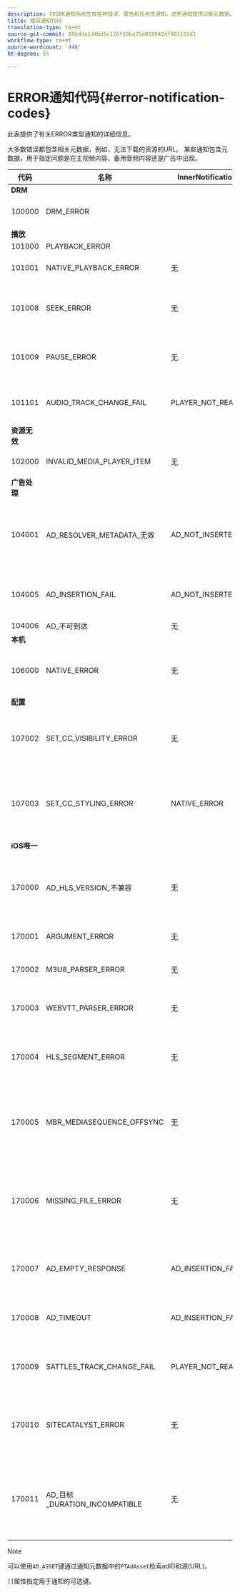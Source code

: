 ```yaml
---
description: TVSDK通知系统生成各种错误、警告和信息性通知，这些通知提供诊断元数据。
title: 错误通知代码
translation-type: tm+mt
source-git-commit: 89bdda1d4bd5c126f19ba75a819942df901183d1
workflow-type: tm+mt
source-wordcount: '448'
ht-degree: 5%

---
```



# ERROR通知代码{#error-notification-codes}

此表提供了有关ERROR类型通知的详细信息。

大多数错误都包含相关元数据，例如，无法下载的资源的URL。 某些通知包含元数据，用于指定问题是在主视频内容、备用音频内容还是广告中出现。

<table frame="all" colsep="1" rowsep="1" id="table_8B61210A406A45ACBE37FC29729DDE22"> 
 <thead> 
  <tr rowsep="1"> 
   <th colname="1" class="entry"><b>代码</b></th> 
   <th colname="2" class="entry"><b>名称</b></th> 
   <th colname="3" class="entry"><b>InnerNotification</b></th> 
   <th colname="4" class="entry"><b>元数据键</b></th> 
   <th colname="5" class="entry"><b>评论</b></th> 
  </tr> 
 </thead>
 <tbody> 
  <tr rowsep="1"> 
   <td colname="1"><b>DRM</b> </td> 
   <td colname="2"> </td> 
   <td colname="3"> </td> 
   <td colname="4"> </td> 
   <td colname="5"> </td> 
  </tr> 
  <tr rowsep="1"> 
   <td colname="1"><span class="codeph"> 100000  </span> </td> 
   <td colname="2"><span class="codeph"> DRM_ERROR  </span> </td> 
   <td colname="3"> </td> 
   <td colname="4"><span class="codeph"> MAJOR_DRM_CODE  </span><span class="codeph"> MINOR_DRM_CODE说 </span><span class="codeph"> 明  </span> </td> 
   <td colname="5"></td> 
  </tr> 
  <tr rowsep="1"> 
   <td colname="1"><b>播放</b> </td> 
   <td colname="2"> </td> 
   <td colname="3"> </td> 
   <td colname="4"> </td> 
   <td colname="5"> </td> 
  </tr> 
  <tr rowsep="1"> 
   <td colname="1"><span class="codeph"> 101000  </span> </td> 
   <td colname="2"><span class="codeph"> PLAYBACK_ERROR  </span> </td> 
   <td colname="3"></td> 
   <td colname="4"></td> 
   <td colname="5"> </td> 
  </tr> 
  <tr rowsep="1"> 
   <td colname="1"><span class="codeph"> 101001  </span> </td> 
   <td colname="2"><span class="codeph"> NATIVE_PLAYBACK_ERROR  </span> </td> 
   <td colname="3"> 无 </td> 
   <td colname="4"><span class="codeph"> 说明 </span><span class="codeph"> INTERNAL_ERROR  </span><span class="codeph"> URL  </span> </td> 
   <td colname="5"> </td> 
  </tr> 
  <tr rowsep="1"> 
   <td colname="1"><span class="codeph"> 101008  </span> </td> 
   <td colname="2"><span class="codeph"> SEEK_ERROR  </span> </td> 
   <td colname="3"> 无 </td> 
   <td colname="4"><span class="codeph"> 说明</span> </td> 
   <td colname="5"> <p>执行搜索操作时出错。 </p> </td> 
  </tr> 
  <tr rowsep="1"> 
   <td colname="1"><span class="codeph"> 101009  </span> </td> 
   <td colname="2"><span class="codeph"> PAUSE_ERROR  </span> </td> 
   <td colname="3"> 无 </td> 
   <td colname="4"> <p>无 </p> </td> 
   <td colname="5"> <p>执行暂停操作时出错。 </p> </td> 
  </tr> 
  <tr rowsep="1"> 
   <td colname="1"><span class="codeph"> 101101  </span> </td> 
   <td colname="2"><span class="codeph"> AUDIO_TRACK_CHANGE_FAIL  </span> </td> 
   <td colname="3"><span class="codeph"> PLAYER_NOT_READY  </span> </td> 
   <td colname="4"> 无 </td> 
   <td colname="5"> <p>  </p> <p>  </p>
    <!-- workaround for PDF having too much negative kerning in column 2 --> </td> 
  </tr> 
  <tr rowsep="1"> 
   <td colname="1"><b>资源无效</b> </td> 
   <td colname="2"> </td> 
   <td colname="3"> </td> 
   <td colname="4"> </td> 
   <td colname="5"> </td> 
  </tr> 
  <tr rowsep="1"> 
   <td colname="1"><span class="codeph"> 102000  </span> </td> 
   <td colname="2"><span class="codeph"> INVALID_MEDIA_PLAYER_ITEM  </span> </td> 
   <td colname="3"> <p>无 </p> </td> 
   <td colname="4"> 无 </td> 
   <td colname="5"> </td> 
  </tr> 
  <tr rowsep="1"> 
   <td colname="1"><b>广告处理</b> </td> 
   <td colname="2"> </td> 
   <td colname="3"> </td> 
   <td colname="4"> </td> 
   <td colname="5"> </td> 
  </tr> 
  <tr rowsep="1"> 
   <td colname="1"><span class="codeph"> 104001  </span> </td> 
   <td colname="2"><span class="codeph"> AD_RESOLVER_METADATA_无效  </span> </td> 
   <td colname="3"> <span class="codeph"> AD_NOT_INSERTED</span> </td> 
   <td colname="4"> <p>无 </p> </td> 
   <td colname="5"> <p>由于广告元数据格式无效，广告解析失败。 </p> </td> 
  </tr> 
  <tr rowsep="1"> 
   <td colname="1"><span class="codeph"> 104005  </span> </td> 
   <td colname="2"><span class="codeph"> AD_INSERTION_FAIL  </span> </td> 
   <td colname="3"> <span class="codeph"> AD_NOT_INSERTED  </span> </td> 
   <td colname="4"> <p>无 </p> </td> 
   <td colname="5"> <p>广告解析阶段失败。 </p> </td> 
  </tr> 
  <tr rowsep="1"> 
   <td colname="1"><span class="codeph"> 104006  </span> </td> 
   <td colname="2"><span class="codeph"> AD_不可到达  </span> </td> 
   <td colname="3"> 无 </td> 
   <td colname="4"> 无 </td> 
   <td colname="5"> </td> 
  </tr> 
  <tr rowsep="1"> 
   <td colname="1"><b>本机</b> </td> 
   <td colname="2"> </td> 
   <td colname="3"> </td> 
   <td colname="4"> </td> 
   <td colname="5"> </td> 
  </tr> 
  <tr rowsep="1"> 
   <td colname="1"><span class="codeph"> 106000  </span> </td> 
   <td colname="2"><span class="codeph"> NATIVE_ERROR  </span> </td> 
   <td colname="3"> 无 </td> 
   <td colname="4"> <span class="codeph"> INTERNAL_ERROR  </span> </td> 
   <td colname="5"> <p>出现低级iOS错误。 </p> </td> 
  </tr> 
  <tr rowsep="1"> 
   <td colname="1"><b>配置</b> </td> 
   <td colname="2"> </td> 
   <td colname="3"> </td> 
   <td colname="4"> </td> 
   <td colname="5"> </td> 
  </tr> 
  <tr rowsep="1"> 
   <td colname="1"><span class="codeph"> 107002  </span> </td> 
   <td colname="2"><span class="codeph"> SET_CC_VISIBILITY_ERROR  </span> </td> 
   <td colname="3"> 无 </td> 
   <td colname="4"> <p>无 </p> </td> 
   <td colname="5"> <p>尝试更改CC轨道的可见性时出错。 </p> </td> 
  </tr> 
  <tr rowsep="1"> 
   <td colname="1"><span class="codeph"> 107003  </span> </td> 
   <td colname="2"><span class="codeph"> SET_CC_STYLING_ERROR  </span> </td> 
   <td colname="3"> <span class="codeph"> NATIVE_ERROR  </span> </td> 
   <td colname="4"> <p>无 </p> </td> 
   <td colname="5"> <p>尝试更改CC轨道的样式选项时出错。 </p> </td> 
  </tr> 
  <tr rowsep="1"> 
   <td colname="1"><b>iOS唯一</b> </td> 
   <td colname="2"> </td> 
   <td colname="3"> </td> 
   <td colname="4"> </td> 
   <td colname="5"> </td> 
  </tr> 
  <tr rowsep="1"> 
   <td colname="1"><span class="codeph"> 170000  </span> </td> 
   <td colname="2"><span class="codeph"> AD_HLS_VERSION_不兼容  </span> </td> 
   <td colname="3"> 无 </td> 
   <td colname="4"> <span class="codeph"> AD_ASSET</span> </td> 
   <td colname="5"> <p>广告的HLS版本高于内容的HLS版本。 </p> </td> 
  </tr> 
  <tr rowsep="1"> 
   <td colname="1"><span class="codeph"> 170001  </span> </td> 
   <td colname="2"><span class="codeph"> ARGUMENT_ERROR  </span> </td> 
   <td colname="3"> 无 </td> 
   <td colname="4"> 无 </td> 
   <td colname="5"> <p>参数错误 </p> </td> 
  </tr> 
  <tr rowsep="1"> 
   <td colname="1"><span class="codeph"> 170002  </span> </td> 
   <td colname="2"><span class="codeph"> M3U8_PARSER_ERROR  </span> </td> 
   <td colname="3"> 无 </td> 
   <td colname="4"><span class="codeph"> 说明  </span> </td> 
   <td colname="5"> <p>无法解析m3u8。 </p> </td> 
  </tr> 
  <tr rowsep="1"> 
   <td colname="1"><span class="codeph"> 170003  </span> </td> 
   <td colname="2"><span class="codeph"> WEBVTT_PARSER_ERROR  </span> </td> 
   <td colname="3"> 无 </td> 
   <td colname="4"> 无 </td> 
   <td colname="5"> <p>无法解析Webvtt。 </p> </td> 
  </tr> 
  <tr rowsep="1"> 
   <td colname="1"><span class="codeph"> 170004  </span> </td> 
   <td colname="2"><span class="codeph"> HLS_SEGMENT_ERROR  </span> </td> 
   <td colname="3"> 无 </td> 
   <td colname="4"><span class="codeph"> 说明 </span><span class="codeph"> URL  </span><span class="codeph"> INTERNAL_ERROR  </span> </td> 
   <td colname="5"> <p>段超出了为变量指定的带宽。 </p> </td> 
  </tr> 
  <tr rowsep="1"> 
   <td colname="1"><span class="codeph"> 170005  </span> </td> 
   <td colname="2"><span class="codeph"> MBR_MEDIASEQUENCE_OFFSYNC  </span> </td> 
   <td colname="3"> 无 </td> 
   <td colname="4"> 无 </td> 
   <td colname="5"> <p>此MBR的所有HLS流上的媒体序列号未同步。 </p> </td> 
  </tr> 
  <tr rowsep="1"> 
   <td colname="1"><span class="codeph"> 170006  </span> </td> 
   <td colname="2"><span class="codeph"> MISSING_FILE_ERROR  </span> </td> 
   <td colname="3"> 无 </td> 
   <td colname="4"><span class="codeph"> 说明 </span><span class="codeph"> URL  </span><span class="codeph"> INTERNAL_ERROR  </span> </td> 
   <td colname="5"> <p>缺少文件或未响应。 </p> <p>HTTP 404:找不到文件。 </p> </td> 
  </tr> 
  <tr rowsep="1"> 
   <td colname="1"><span class="codeph"> 170007  </span> </td> 
   <td colname="2"><span class="codeph"> AD_EMPTY_RESPONSE  </span> </td> 
   <td colname="3"><span class="codeph"> AD_INSERTION_FAIL  </span> </td> 
   <td colname="4"> 无 </td> 
   <td colname="5"> <p>无法检索广告。 空响应。 </p> </td> 
  </tr> 
  <tr rowsep="1"> 
   <td colname="1"><span class="codeph"> 170008  </span> </td> 
   <td colname="2"><span class="codeph"> AD_TIMEOUT  </span> </td> 
   <td colname="3"><span class="codeph"> AD_INSERTION_FAIL  </span> </td> 
   <td colname="4"> 无 </td> 
   <td colname="5"> <p>无法检索广告。 超时错误。 </p> </td> 
  </tr> 
  <tr rowsep="1"> 
   <td colname="1"><span class="codeph"> 170009  </span> </td> 
   <td colname="2"><span class="codeph"> SATTLES_TRACK_CHANGE_FAIL  </span> </td> 
   <td colname="3"><span class="codeph"> PLAYER_NOT_READY  </span> </td> 
   <td colname="4"> 无 </td> 
   <td colname="5"> <p>更改字幕轨道时出错。 </p> </td> 
  </tr> 
  <tr rowsep="1"> 
   <td colname="1"><span class="codeph"> 170010  </span> </td> 
   <td colname="2"><span class="codeph"> SITECATALYST_ERROR  </span> </td> 
   <td colname="3"> 无 </td> 
   <td colname="4"><span class="codeph"> 说明  </span> </td> 
   <td colname="5"> <p>Site Catalyst错误。 请参阅说明。 </p> </td> 
  </tr> 
  <tr rowsep="1"> 
   <td colname="1"><span class="codeph"> 170011  </span> </td> 
   <td colname="2"><span class="codeph"> AD_目标_DURATION_INCOMPATIBLE  </span> </td> 
   <td colname="3"> 无 </td> 
   <td colname="4"> <span class="codeph"> AD_ASSET</span> </td> 
   <td colname="5"> <p>广告的目标持续时间高于内容的目标持续时间。 </p> </td> 
  </tr> 
 </tbody> 
</table>

>[!NOTE]
>
>可以使用`AD_ASSET`键通过通知元数据中的`PTAdAsset`检索adID和源(URL)。
>
>`[]`属性指定用于通知的可选键。
